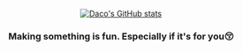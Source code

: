 <div align="center">
  
[![Daco's GitHub stats](https://github-readme-stats.vercel.app/api?username=Daco2020&show_icons=true&count_private=true)](https://github.com/Daco2020/github-readme-stats)


<!--  START_SECTION:waka -->
  
<!-- [![Top Langs](https://github-readme-stats.vercel.app/api/top-langs/?username=Daco2020&hide=tex,html,css,c,Objective-C,Pug&layout=compact)](https://github.com/Daco2020/github-readme-stats) -->
 
<!--  END_SECTION:waka -->

### Making something is fun. Especially if it's for you😚


</div>

